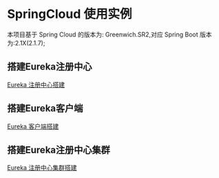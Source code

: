 # SpringCloud 使用实例
本项目基于 Spring Cloud 的版本为: Greenwich.SR2,对应 Spring Boot 版本为:2.1X(2.1.7);

## 搭建Eureka注册中心

[Eureka 注册中心搭建](./eureka-server/eurekaServer.md)

## 搭建Eureka客户端


[Eureka 客户端搭建](./eureka-client/eurekaClient.md)

## 搭建Eureka注册中心集群

[Eureka 注册中心集群搭建](./eureka-server/eurekaServerCluster.md)











